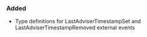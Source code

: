 ### Added

- Type definitions for LastAdviserTimestampSet and LastAdviserTimestampRemoved external events
